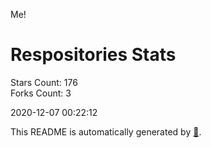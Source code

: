 Me!

# Respositories Stats
Stars Count: 176  
Forks Count: 3

2020-12-07 00:22:12  

This README is automatically generated by [🐰](https://github.com/rnitta/rnitta).
